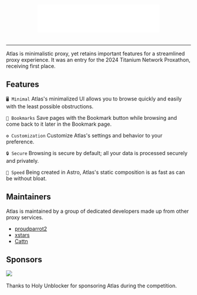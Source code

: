 <div align="center">
  <img src="./public/wordmark.svg" height="75" /> <br /> <br>
</div>

<hr />

Atlas is minimalistic proxy, yet retains important features for a streamlined proxy experience. It was an entry for the 2024 Titanium Network Proxathon, receiving first place.

## Features

`🖥️ Minimal` Atlas's minimalized UI allows you to browse quickly and easily with the least possible obstructions.

`🔖 Bookmarks` Save pages with the Bookmark button while browsing and come back to it later in the Bookmark page.

`⚙️ Customization` Customize Atlas's settings and behavior to your preference.

`🔒 Secure` Browsing is secure by default; all your data is processed securely and privately.

`💨 Speed` Being created in Astro, Atlas's static composition is as fast as can be without bloat.

## Maintainers

Atlas is maintained by a group of dedicated developers made up from other proxy services.

- [proudparrot2](https://github.com/proudparrot2)
- [xstars](https://github.com/Notplayingallday383)
- [Cattn](https://github.com/)

## Sponsors

<a href="https://discord.gg/h4QV329r"><img src="https://avatars.githubusercontent.com/u/107224030" height="100" /> </a>

Thanks to Holy Unblocker for sponsoring Atlas during the competition.
